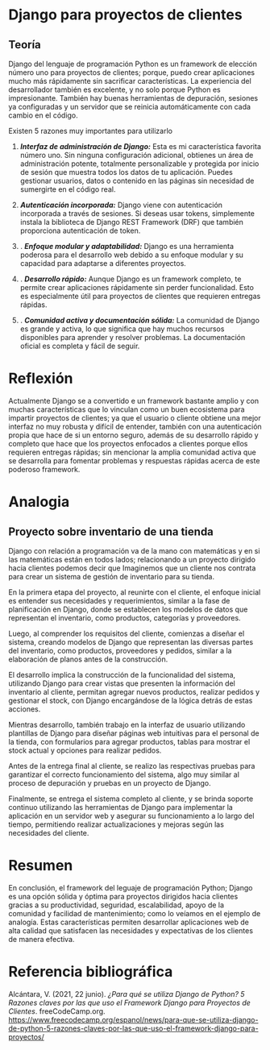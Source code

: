 # Django para proyectos de clientes
## Teoría
Django del lenguaje de programación Python es un framework de elección número uno para proyectos de clientes; porque, puedo crear aplicaciones mucho más rápidamente sin sacrificar características. La experiencia del desarrollador también es excelente, y no solo porque Python es impresionante. También hay buenas herramientas de depuración, sesiones ya configuradas y un servidor que se reinicia automáticamente con cada cambio en el código.

Existen 5 razones muy importantes para utilizarlo

1. ***Interfaz de administración de Django:*** Esta es mi característica favorita número uno. Sin ninguna configuración adicional, obtienes un área de administración potente, totalmente personalizable y protegida por inicio de sesión que muestra todos los datos de tu aplicación. Puedes gestionar usuarios, datos o contenido en las páginas sin necesidad de sumergirte en el código real.

2. ***Autenticación incorporada:*** Django viene con autenticación incorporada a través de sesiones. Si deseas usar tokens, simplemente instala la biblioteca de Django REST Framework (DRF) que también proporciona autenticación de token.

3. . ***Enfoque modular y adaptabilidad:*** Django es una herramienta poderosa para el desarrollo web debido a su enfoque modular y su capacidad para adaptarse a diferentes proyectos.

4. . ***Desarrollo rápido:*** Aunque Django es un framework completo, te permite crear aplicaciones rápidamente sin perder funcionalidad. Esto es especialmente útil para proyectos de clientes que requieren entregas rápidas.

5. . ***Comunidad activa y documentación sólida:*** La comunidad de Django es grande y activa, lo que significa que hay muchos recursos disponibles para aprender y resolver problemas. La documentación oficial es completa y fácil de seguir.
# Reflexión

Actualmente Django se a convertido e un framework bastante amplio y con muchas características que lo vinculan como un buen ecosistema para impartir proyectos de clientes; ya que el usuario o cliente obtiene una mejor interfaz no muy robusta y difícil de entender, también con una autenticación propia que hace de si un entorno seguro, además de su desarrollo rápido y completo que hace que los proyectos enfocados a clientes  porque ellos requieren entregas rápidas; sin mencionar la amplia comunidad activa que se desarrolla para fomentar problemas y respuestas rápidas acerca de este poderoso framework.

# Analogia

## Proyecto sobre inventario de una tienda

Django con relación a programación va de la mano con matemáticas y en si las matemáticas están en todos lados; relacionando a un proyecto dirigido hacia clientes podemos decir que Imaginemos que un cliente nos contrata para crear un sistema de gestión de inventario para su tienda.

En la primera etapa del proyecto, al reunirte con el cliente, el enfoque inicial es entender sus necesidades y requerimientos, similar a la fase de planificación en Django, donde se establecen los modelos de datos que representan el inventario, como productos, categorías y proveedores.

Luego, al comprender los requisitos del cliente, comienzas a diseñar el sistema, creando modelos de Django que representan las diversas partes del inventario, como productos, proveedores y pedidos, similar a la elaboración de planos antes de la construcción.

El desarrollo implica la construcción de la funcionalidad del sistema, utilizando Django para crear vistas que presenten la información del inventario al cliente, permitan agregar nuevos productos, realizar pedidos y gestionar el stock, con Django encargándose de la lógica detrás de estas acciones.

Mientras desarrollo, también trabajo en la interfaz de usuario utilizando plantillas de Django para diseñar páginas web intuitivas para el personal de la tienda, con formularios para agregar productos, tablas para mostrar el stock actual y opciones para realizar pedidos.

Antes de la entrega final al cliente, se realizo las respectivas pruebas para garantizar el correcto funcionamiento del sistema, algo muy similar al proceso de depuración y pruebas en un proyecto de Django.

Finalmente, se entrega el sistema completo al cliente, y se brinda soporte continuo utilizando las herramientas de Django para implementar la aplicación en un servidor web y asegurar su funcionamiento a lo largo del tiempo, permitiendo realizar actualizaciones y mejoras según las necesidades del cliente.

# Resumen

En conclusión, el framework del leguaje de programación Python; Django es una opción sólida y óptima para proyectos dirigidos hacia clientes gracias a su productividad, seguridad, escalabilidad, apoyo de la comunidad y facilidad de mantenimiento; como lo veíamos en el ejemplo de analogía. Estas características permiten desarrollar aplicaciones web de alta calidad que satisfacen las necesidades y expectativas de los clientes de manera efectiva. 

# Referencia bibliográfica

Alcántara, V. (2021, 22 junio). _¿Para qué se utiliza Django de Python? 5 Razones claves por las que uso el Framework Django para Proyectos de Clientes_. freeCodeCamp.org. https://www.freecodecamp.org/espanol/news/para-que-se-utiliza-django-de-python-5-razones-claves-por-las-que-uso-el-framework-django-para-proyectos/


